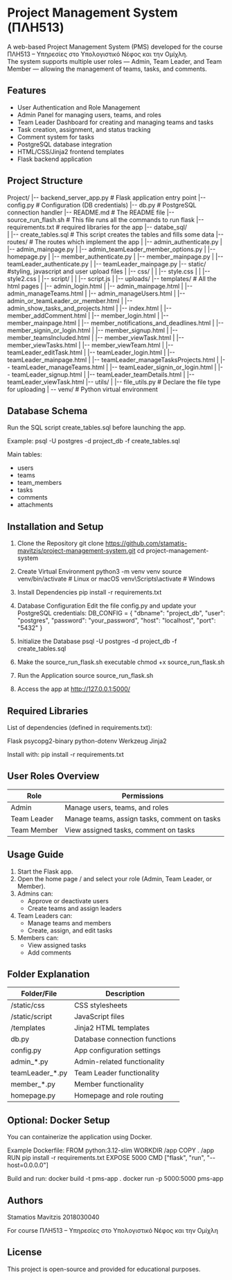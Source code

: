 # Project Management System (ΠΛΗ513)

A web-based Project Management System (PMS) developed for the course ΠΛΗ513 – Υπηρεσίες στο Υπολογιστικό Νέφος και την Ομίχλη.  
The system supports multiple user roles — Admin, Team Leader, and Team Member — allowing the management of teams, tasks, and comments.

## Features

- User Authentication and Role Management
- Admin Panel for managing users, teams, and roles
- Team Leader Dashboard for creating and managing teams and tasks
- Task creation, assignment, and status tracking
- Comment system for tasks
- PostgreSQL database integration
- HTML/CSS/Jinja2 frontend templates
- Flask backend application

## Project Structure

Project/
|-- backend_server_app.py           # Flask application entry point
|-- config.py                       # Configuration (DB credentials)
|-- db.py                           # PostgreSQL connection handler
|-- README.md                       # The README file
|-- source_run_flash.sh             # This file runs all the commands to run flask
|-- requirements.txt                # required libraries for the app
|-- databe_sql/                     
|     |-- create_tables.sql         # This script creates the tables and fills some data
|-- routes/                         # The routes which implement the app
|     |-- admin_authenticate.py
|     |-- admin_mainpage.py
|     |-- admin_teamLeader_member_options.py
|     |-- homepage.py
|     |-- member_authenticate.py
|     |-- member_mainpage.py
|     |-- teamLeader_authenticate.py
|     |-- teamLeader_mainpage.py
|-- static/                         #styling, javascript and user upload files
|     |-- css/
|     |     |-- style.css
|     |     |-- style2.css
|     |-- script/
|     |     |-- script.js
|     |-- uploads/
|-- templates/                   # All the html pages
|     |-- admin_login.html
|     |-- admin_mainpage.html
|     |-- admin_manageTeams.html
|     |-- admin_manageUsers.html
|     |-- admin_or_teamLeader_or_member.html
|     |-- admin_show_tasks_and_projects.html
|     |-- index.html
|     |-- member_addComment.html
|     |-- member_login.html
|     |-- member_mainpage.html
|     |-- member_notifications_and_deadlines.html
|     |-- member_signin_or_login.html
|     |-- member_signup.html
|     |-- member_teamsIncluded.html
|     |-- member_viewTask.html
|     |-- member_viewTasks.html
|     |-- member_viewTeam.html
|     |-- teamLeader_editTask.html
|     |-- teamLeader_login.html
|     |-- teamLeader_mainpage.html
|     |-- teamLeader_manageTasksProjects.html
|     |-- teamLeader_manageTeams.html
|     |-- teamLeader_signin_or_login.html
|     |-- teamLeader_signup.html
|     |-- teamLeader_teamDetails.html
|     |-- teamLeader_viewTask.html
|-- utils/
|     |-- file_utils.py       # Declare the file type for uploading
| -- venv/                    # Python virtual environment



## Database Schema

Run the SQL script create_tables.sql before launching the app.

Example:
psql -U postgres -d project_db -f create_tables.sql

Main tables:
- users
- teams
- team_members
- tasks
- comments
- attachments

## Installation and Setup

1. Clone the Repository
   git clone https://github.com/stamatis-mavitzis/project-management-system.git
   cd project-management-system

2. Create Virtual Environment
   python3 -m venv venv
   source venv/bin/activate   # Linux or macOS
   venv\Scripts\activate      # Windows

3. Install Dependencies
   pip install -r requirements.txt

4. Database Configuration
   Edit the file config.py and update your PostgreSQL credentials:
   DB_CONFIG = {
       "dbname": "project_db",
       "user": "postgres",
       "password": "your_password",
       "host": "localhost",
       "port": "5432"
   }

5. Initialize the Database
   psql -U postgres -d project_db -f create_tables.sql

6. Make the source_run_flask.sh executable
   chmod +x source_run_flask.sh

7. Run the Application
   source source_run_flask.sh

8. Access the app at http://127.0.0.1:5000/

## Required Libraries

List of dependencies (defined in requirements.txt):

Flask
psycopg2-binary
python-dotenv
Werkzeug
Jinja2

Install with:
pip install -r requirements.txt

## User Roles Overview

   Role     | Permissions
------------|-----------------------------------------------
Admin       | Manage users, teams, and roles
Team Leader | Manage teams, assign tasks, comment on tasks
Team Member | View assigned tasks, comment on tasks

## Usage Guide

1. Start the Flask app.
2. Open the home page / and select your role (Admin, Team Leader, or Member).
3. Admins can:
   - Approve or deactivate users
   - Create teams and assign leaders
4. Team Leaders can:
   - Manage teams and members
   - Create, assign, and edit tasks
5. Members can:
   - View assigned tasks
   - Add comments

## Folder Explanation

Folder/File       | Description
------------------|-------------
/static/css       | CSS stylesheets
/static/script    | JavaScript files
/templates        | Jinja2 HTML templates
db.py             | Database connection functions
config.py         | App configuration settings
admin_*.py        | Admin-related functionality
teamLeader_*.py   | Team Leader functionality
member_*.py       | Member functionality
homepage.py       | Homepage and role routing

## Optional: Docker Setup

You can containerize the application using Docker.

Example Dockerfile:
FROM python:3.12-slim
WORKDIR /app
COPY . /app
RUN pip install -r requirements.txt
EXPOSE 5000
CMD ["flask", "run", "--host=0.0.0.0"]

Build and run:
docker build -t pms-app .
docker run -p 5000:5000 pms-app

## Authors

Stamatios Mavitzis
2018030040 

For course ΠΛΗ513 – Υπηρεσίες στο Υπολογιστικό Νέφος και την Ομίχλη

## License

This project is open-source and provided for educational purposes.
